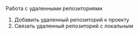 Работа с удаленными репозиториями
1. Добавить удаленный репозиторий к проекту
3. Связать удаленный репозиторий с локальным 
